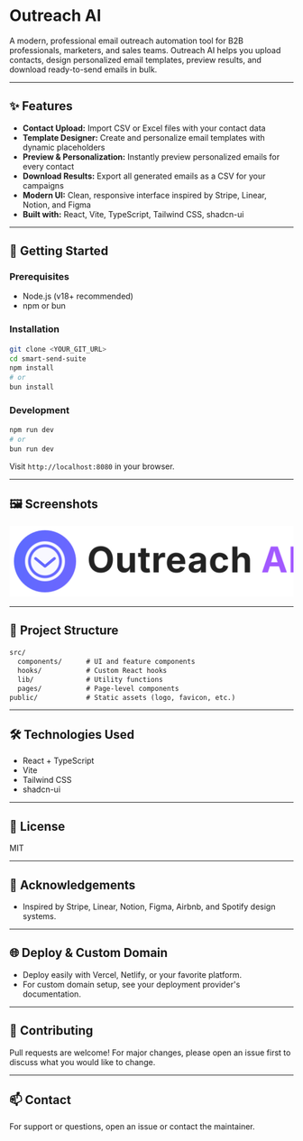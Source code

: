 # Outreach AI

A modern, professional email outreach automation tool for B2B professionals, marketers, and sales teams. Outreach AI helps you upload contacts, design personalized email templates, preview results, and download ready-to-send emails in bulk.

---

## ✨ Features

- **Contact Upload:** Import CSV or Excel files with your contact data
- **Template Designer:** Create and personalize email templates with dynamic placeholders
- **Preview & Personalization:** Instantly preview personalized emails for every contact
- **Download Results:** Export all generated emails as a CSV for your campaigns
- **Modern UI:** Clean, responsive interface inspired by Stripe, Linear, Notion, and Figma
- **Built with:** React, Vite, TypeScript, Tailwind CSS, shadcn-ui

---

## 🚀 Getting Started

### Prerequisites
- Node.js (v18+ recommended)
- npm or bun

### Installation
```sh
git clone <YOUR_GIT_URL>
cd smart-send-suite
npm install
# or
bun install
```

### Development
```sh
npm run dev
# or
bun run dev
```
Visit `http://localhost:8080` in your browser.

---

## 🖼️ Screenshots
![Outreach AI Screenshot](./public/logo-outreachai.svg)

---

## 📁 Project Structure
```
src/
  components/      # UI and feature components
  hooks/           # Custom React hooks
  lib/             # Utility functions
  pages/           # Page-level components
public/            # Static assets (logo, favicon, etc.)
```

---

## 🛠️ Technologies Used
- React + TypeScript
- Vite
- Tailwind CSS
- shadcn-ui

---

## 📄 License
MIT

---

## 🙌 Acknowledgements
- Inspired by Stripe, Linear, Notion, Figma, Airbnb, and Spotify design systems.

---

## 🌐 Deploy & Custom Domain
- Deploy easily with Vercel, Netlify, or your favorite platform.
- For custom domain setup, see your deployment provider's documentation.

---

## 🤝 Contributing
Pull requests are welcome! For major changes, please open an issue first to discuss what you would like to change.

---

## 📫 Contact
For support or questions, open an issue or contact the maintainer.

